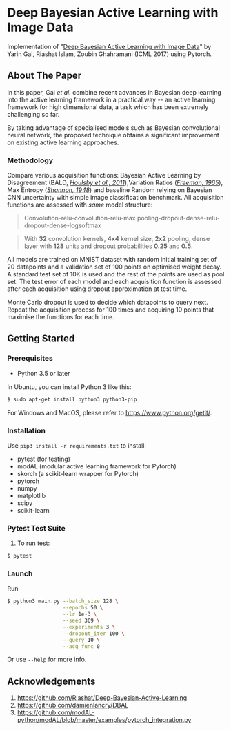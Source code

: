 # Deep Bayesian Active Learning with Image Data
Implementation of "[Deep Bayesian Active Learning with Image Data](https://arxiv.org/pdf/1703.02910.pdf)" by Yarin Gal, Riashat Islam, Zoubin Ghahramani (ICML 2017) using Pytorch.

## About The Paper
In this paper, Gal _et al._ combine recent advances in Bayesian deep learning into the active learning framework in a practical way -- an active learning framework for high dimensional data, a task which has been extremely challenging so far. 

By taking advantage of specialised models such as Bayesian convolutional neural network, the proposed technique obtains a significant improvement on existing active learning approaches.
### Methodology
Compare various acquisition functions: Bayesian Active Learning by Disagreement (BALD, _[Houlsby et al., 2011](https://arxiv.org/pdf/1112.5745.pdf)_),Variation Ratios (_[Freeman, 1965](https://academic.oup.com/sf/article-abstract/44/3/455/2228590?redirectedFrom=fulltext)_), Max Entropy (_[Shannon, 1948](http://people.math.harvard.edu/~ctm/home/text/others/shannon/entropy/entropy.pdf)_) and baseline Random relying on Bayesian CNN uncertainty with simple image classification benchmark. All acquisition functions are assessed with _same_ model structure:

> Convolution-relu-convolution-relu-max pooling-dropout-dense-relu-dropout-dense-logsoftmax

> With **32** convolution kernels, **4x4** kernel size, **2x2** pooling, dense layer with **128** units and dropout probabilities **0.25** and **0.5**. 

All models are trained on MNIST dataset with random initial training set of 20 datapoints and a validation set of 100 points on optimised weight decay. A standard test set of 10K is used and the rest of the points are used as pool set. The test error of each model and each acquisition function is assessed after each acquisition using dropout approximation at test time. 

Monte Carlo dropout is used to decide which datapoints to query next. Repeat the acquisition process for 100 times and acquiring 10 points that maximise the functions for each time.  

## Getting Started
### Prerequisites
- Python 3.5 or later

In Ubuntu, you can install Python 3 like this:
```bash
$ sudo apt-get install python3 python3-pip
```
For Windows and MacOS, please refer to https://www.python.org/getit/.

### Installation
Use ```pip3 install -r requirements.txt``` to install:
- pytest (for testing)
- modAL (modular active learning framework for Pytorch)
- skorch (a scikit-learn wrapper for Pytorch)
- pytorch
- numpy
- matplotlib
- scipy
- scikit-learn

### Pytest Test Suite
1. To run test:
```bash
$ pytest
```

### Launch
Run
```bash
$ python3 main.py --batch_size 128 \
                  --epochs 50 \
                  --lr 1e-3 \
                  --seed 369 \
                  --experiments 3 \
                  --dropout_iter 100 \
                  --query 10 \
                  --acq_func 0
```
Or use ```--help``` for more info.

## Acknowledgements
1. https://github.com/Riashat/Deep-Bayesian-Active-Learning
2. https://github.com/damienlancry/DBAL 
3. https://github.com/modAL-python/modAL/blob/master/examples/pytorch_integration.py